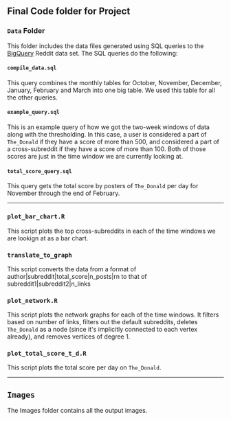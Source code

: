 ## Final Code folder for Project

### `Data` Folder

This folder includes the data files generated using SQL queries to the [BigQuery](https://bigquery.cloud.google.com/dataset/fh-bigquery:reddit_posts) Reddit data set.  The SQL queries do the following:

#### `compile_data.sql`

This query combines the monthly tables for October, November, December, January, February and March into one big table.  We used this table for all the other queries. 

#### `example_query.sql`

This is an example query of how we got the two-week windows of data along with the thresholding.  In this case, a user is considered a part of `The_Donald` if they have a score of more than 500, and considered a part of a cross-subreddit if they have a score of more than 100.  Both of those scores are just in the time window we are currently looking at.

#### `total_score_query.sql`

This query gets the total score by posters of `The_Donald` per day for November through the end of February.

-----

### `plot_bar_chart.R`

This script plots the top cross-subreddits in each of the time windows we are lookign at as a bar chart.  

### `translate_to_graph`

This script converts the data from a format of author|subreddit|total_score|n_posts|rn to that of subreddit1|subreddit2|n_links

### `plot_network.R`

This script plots the network graphs for each of the time windows.  It filters based on number of links, filters out the default subreddits, deletes `The_Donald` as a node (since it's implicitly connected to each vertex already), and removes vertices of degree 1.  

### `plot_total_score_t_d.R`

This script plots the total score per day on `The_Donald`.

-----

## `Images`

The Images folder contains all the output images.

